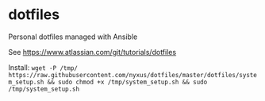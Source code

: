 # dotfiles
Personal dotfiles managed with Ansible

See https://www.atlassian.com/git/tutorials/dotfiles


Install: `wget -P /tmp/ https://raw.githubusercontent.com/nyxus/dotfiles/master/dotfiles/system_setup.sh && sudo chmod +x /tmp/system_setup.sh && sudo /tmp/system_setup.sh`

